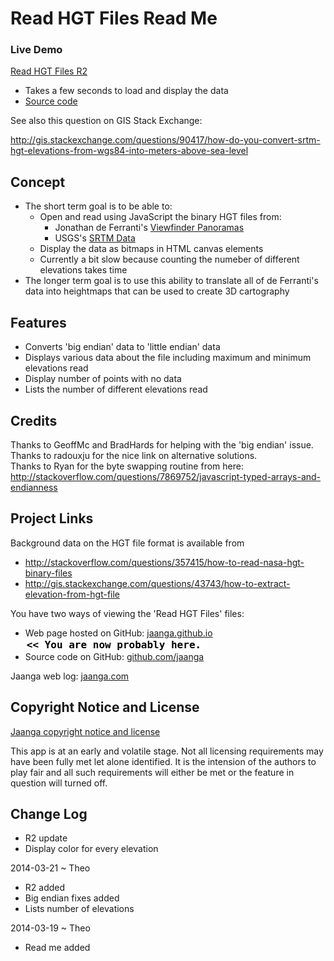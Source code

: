 Read HGT Files Read Me
======================

### Live Demo

[Read HGT Files R2]( http://jaanga.github.io/terrain-plus/cookbook/read-hgt-files/latest/ )

* Takes a few seconds to load and display the data
* [Source code]( https://github.com/jaanga/terrain-plus/blob/gh-pages/cookbook/read-hgt-files/ )

See also this question on GIS Stack Exchange:

<http://gis.stackexchange.com/questions/90417/how-do-you-convert-srtm-hgt-elevations-from-wgs84-into-meters-above-sea-level>


## Concept

* The short term goal is to be able to:
	* Open and read using JavaScript the binary HGT files from:
		* Jonathan de Ferranti's [Viewfinder Panoramas]( http://www.viewfinderpanoramas.org/dem3.html )
		* USGS's [SRTM Data]( http://dds.cr.usgs.gov/srtm/ )
	* Display the data as bitmaps in HTML canvas elements
	* Currently a bit slow because counting the numeber of different elevations takes time
* The longer term goal is to use this ability to translate all of de Ferranti's data into heightmaps that can be used to create 3D cartography

## Features

* Converts 'big endian' data to 'little endian' data
* Displays various data about the file including maximum and minimum elevations read
* Display number of points with no data
* Lists the number of different elevations read 

## Credits

Thanks to GeoffMc and BradHards for helping with the 'big endian' issue.   
Thanks to radouxju for the nice link on alternative solutions.  
Thanks to Ryan for the byte swapping routine from here: <http://stackoverflow.com/questions/7869752/javascript-typed-arrays-and-endianness>


<!--
## Road Map


## Issues /Bugs
-->

## Project Links

Background data on the HGT file format is available from

* <http://stackoverflow.com/questions/357415/how-to-read-nasa-hgt-binary-files>
* <http://gis.stackexchange.com/questions/43743/how-to-extract-elevation-from-hgt-file>


You have two ways of viewing the 'Read HGT Files' files:

* Web page hosted on GitHub: [jaanga.github.io]( http://jaanga.github.io/terrain-plus/cookbook/read-hgt-files/ "view the files as apps." ) <input value="<< You are now probably here." size=28 style="font:bold 12pt monospace;border-width:0;" >  
* Source code on GitHub: [github.com/jaanga]( https://github.com/jaanga/terrain-plus/tree/gh-pages/cookbook/read-hgt-files "View the files as source code." ) <scan style=display:none ><< You are now probably here.</scan>

Jaanga web log: [jaanga.com]( http://jaanga.com )


## Copyright Notice and License

[Jaanga copyright notice and license]( https://github.com/jaanga/jaanga.github.io/blob/master/jaanga-copyright-and-mit-license.md )

This app is at an early and volatile stage. Not all licensing requirements may have been fully met let alone identified. It is the intension of the authors to play fair and all such requirements will either be met or the feature in question will turned off.


## Change Log

* R2 update
* Display color for every elevation

2014-03-21 ~ Theo

* R2 added
* Big endian fixes added
* Lists number of elevations

2014-03-19 ~ Theo

* Read me added



